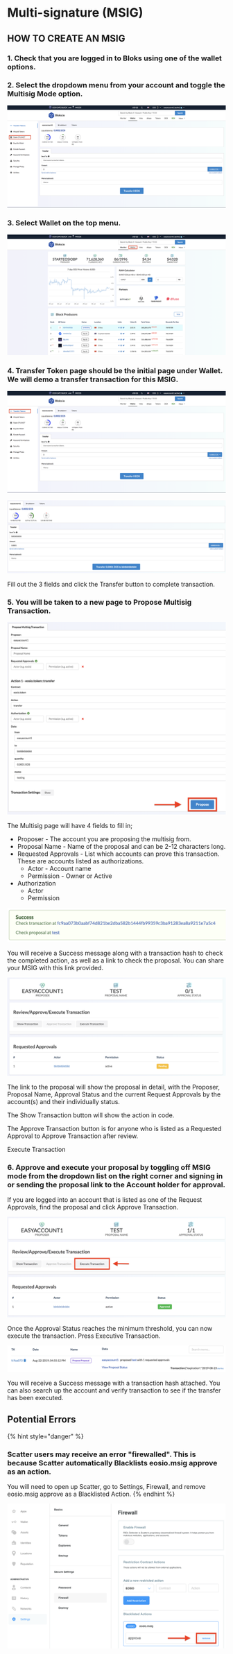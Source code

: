 # Multi-signature \(MSIG\)

## HOW TO CREATE AN MSIG

### 1. Check that you are logged in to Bloks using one of the wallet options.

### 2. Select the dropdown menu from your account and toggle the Multisig Mode option.

![](../.gitbook/assets/image%20%28157%29.png)

### 3. Select **Wallet** on the top menu.

![](../.gitbook/assets/image%20%2847%29.png)

### 4. Transfer Token page should be the initial page under Wallet. We will demo a transfer transaction for this MSIG. 

![](../.gitbook/assets/image%20%281%29.png)

![](../.gitbook/assets/image%20%28160%29.png)

Fill out the 3 fields and click the Transfer button to complete transaction.

### 5. You will be taken to a new page to Propose Multisig Transaction.

![](../.gitbook/assets/image%20%284%29.png)

The Multisig page will have 4 fields to fill in;

* Proposer - The account you are proposing the multisig from.
* Proposal Name - Name of the proposal and can be 2-12 characters long.
* Requested Approvals - List which accounts can prove this transaction. These are accounts listed as authorizations.
  * Actor - Account name
  * Permission - Owner or Active
* Authorization
  * Actor
  * Permission

![](../.gitbook/assets/image%20%28130%29.png)

You will receive a Success message along with a transaction hash to check the completed action, as well as a link to check the proposal. You can share your MSIG with this link provided.

![](../.gitbook/assets/image%20%2886%29.png)

The link to the proposal will show the proposal in detail, with the Proposer, Proposal Name, Approval Status and the current Request Approvals by the account\(s\) and their individually status.

The Show Transaction button will show the action in code.

The Approve Transaction button is for anyone who is listed as a Requested Approval to Approve Transaction after review.

Execute Transaction 

### 6. Approve and execute your proposal by toggling off MSIG mode from the dropdown list on the right corner and signing in or sending the proposal link to the Account holder for approval.

If you are logged into an account that is listed as one of the Request Approvals, find the proposal and click Approve Transaction.



![](../.gitbook/assets/image%20%28154%29.png)

Once the Approval Status reaches the minimum threshold, you can now execute the transaction. Press Executive Transaction.

![](../.gitbook/assets/image%20%28122%29.png)

You will receive a Success message with a transaction hash attached. You can also search up the account and verify transaction to see if the transfer has been executed.



## Potential Errors

{% hint style="danger" %}
### Scatter users may receive an error "firewalled". This is because Scatter automatically Blacklists eosio.msig approve as an action.

You will need to open up Scatter, go to Settings, Firewall, and remove eosio.msig approve as a Blacklisted Action.
{% endhint %}

![](../.gitbook/assets/image%20%28132%29.png)

